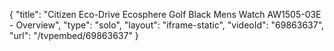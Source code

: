 {
    "title": "Citizen Eco-Drive Ecosphere Golf Black Mens Watch AW1505-03E - Overview",
    "type": "solo",
    "layout": "iframe-static",
    "videoId": "69863637",
    "url": "\/tvpembed\/69863637"
}